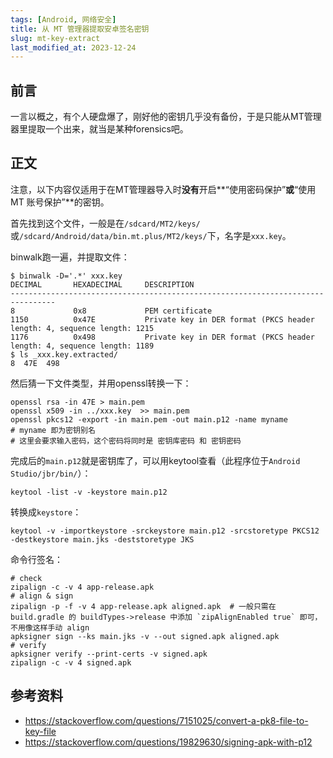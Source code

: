 ```yaml
---
tags: [Android, 网络安全]
title: 从 MT 管理器提取安卓签名密钥
slug: mt-key-extract
last_modified_at: 2023-12-24
---
```


## 前言

一言以概之，有个人硬盘爆了，刚好他的密钥几乎没有备份，于是只能从MT管理器里提取一个出来，就当是某种forensics吧。

## 正文

注意，以下内容仅适用于在MT管理器导入时**没有**开启**“使用密码保护”**或**“使用 MT 账号保护”**的密钥。

首先找到这个文件，一般是在`/sdcard/MT2/keys/`或`/sdcard/Android/data/bin.mt.plus/MT2/keys/`下，名字是`xxx.key`。

binwalk跑一遍，并提取文件：

```console
$ binwalk -D='.*' xxx.key
DECIMAL       HEXADECIMAL     DESCRIPTION
--------------------------------------------------------------------------------
8             0x8             PEM certificate
1150          0x47E           Private key in DER format (PKCS header length: 4, sequence length: 1215
1176          0x498           Private key in DER format (PKCS header length: 4, sequence length: 1189
$ ls _xxx.key.extracted/
8  47E  498
```

然后猜一下文件类型，并用openssl转换一下：

```shell
openssl rsa -in 47E > main.pem
openssl x509 -in ../xxx.key  >> main.pem
openssl pkcs12 -export -in main.pem -out main.p12 -name myname
# myname 即为密钥别名
# 这里会要求输入密码，这个密码将同时是 密钥库密码 和 密钥密码
```

完成后的`main.p12`就是密钥库了，可以用keytool查看（此程序位于`Android Studio/jbr/bin/`）：

```shell
keytool -list -v -keystore main.p12
```

转换成`keystore`：

```shell
keytool -v -importkeystore -srckeystore main.p12 -srcstoretype PKCS12 -destkeystore main.jks -deststoretype JKS
```

命令行签名：

```shell
# check
zipalign -c -v 4 app-release.apk
# align & sign
zipalign -p -f -v 4 app-release.apk aligned.apk  # 一般只需在 build.gradle 的 buildTypes->release 中添加 `zipAlignEnabled true` 即可，不用像这样手动 align
apksigner sign --ks main.jks -v --out signed.apk aligned.apk
# verify
apksigner verify --print-certs -v signed.apk
zipalign -c -v 4 signed.apk
```

## 参考资料

- <https://stackoverflow.com/questions/7151025/convert-a-pk8-file-to-key-file>
- <https://stackoverflow.com/questions/19829630/signing-apk-with-p12>
